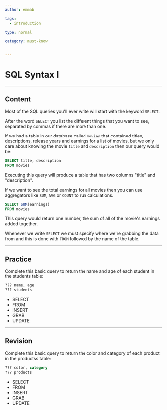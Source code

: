 ```yaml
---
author: emmab

tags:
  - introduction

type: normal

category: must-know


---
```

# SQL Syntax I

---
## Content

Most of the SQL queries you'll ever write will start with the keyword `SELECT`.

After the word `SELECT` you list the different things that you want to see, separated by commas if there are more than one.

If we had a table in our database called `movies` that contained titles, descriptions, release years and earnings for a list of movies, but we only care about knowing the movie `title` and `description` then our query would be:

```sql
SELECT title, description 
FROM movies
```

Executing this query will produce a table that has two columns "title" and "description". 

If we want to see the total earnings for all movies then you can use aggregators like `SUM`, `AVG` or `COUNT` to run calculations.

```sql
SELECT SUM(earnings)
FROM movies
```

This query would return one number, the sum of all of the movie's earnings added together.

Whenever we write `SELECT` we must specify where we're grabbing the data from and this is done with `FROM` followed by the name of the table.


---
## Practice

Complete this basic query to return the name and age of each student in the students table:

```sql
??? name, age
??? students
```

- SELECT
- FROM
- INSERT
- GRAB
- UPDATE

---
## Revision

Complete this basic query to return the color and category of each product in the productss table:

```sql
??? color, category
??? products
```

- SELECT
- FROM
- INSERT
- GRAB
- UPDATE
 
